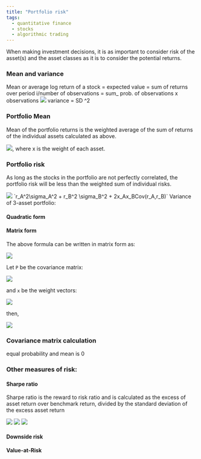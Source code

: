 ```yaml
---
title: "Portfolio risk"
tags:
  - quantitative finance
  - stocks
  - algorithmic trading
---
```


When making investment decisions, it is as important to consider risk of the asset(s) and the asset classes as it is to consider the potential returns.

### Mean and variance 

Mean or average log return of a stock = expected value = sum of returns over period i/number of observations = sum_ prob. of observations x observations
<img src="https://render.githubusercontent.com/render/math?math=E(r) = \sum_{i=1}^{n} p(i)r(i)">
variance = SD ^2

### Portfolio Mean

Mean of the portfolio returns is the weighted average of the sum of returns of the individual assets calculated as above.

<img src="https://render.githubusercontent.com/render/math?math=rp(i) = (x_AE(r_A)) ++ (x_BE(r_B))">, where x is the weight of each asset. 


### Portfolio risk

As long as the stocks in the portfolio are not perfectly correlated, the portfolio risk will be less than the weighted sum of individual risks.

<img src="https://render.githubusercontent.com/render/math?math=r_A^2 \sigma_A^2 \+ r_B^2 \sigma_B^2 \+ 2x_Ax_BCov(r_A,r_B)">
`r_A^2\sigma_A^2 + r_B^2 \sigma_B^2 + 2x_Ax_BCov(r_A,r_B)`
Variance of 3-asset portfolio:


 


#### Quadratic form

#### Matrix form
The above formula can be written in matrix form as:


<img src="https://latex.codecogs.com/svg.latex?\sigma_P^2 = \begin {bmatrix} x_A & x_B\end {bmatrix}\begin {bmatrix} Cov(r_A,r_A) & Cov(r_A,r_B) \\ Cov(r_B,r_A) & Cov(r_B,r_B)\end {bmatrix}\begin {bmatrix} x_A \\ x_B\end {bmatrix}">


Let `P` be the covariance matrix:


<img src="https://latex.codecogs.com/svg.latex?P=\begin {bmatrix} Cov(r_A,r_A) & Cov(r_A,r_B) \\ Cov(r_B,r_A) & Cov(r_B,r_B)\end {bmatrix}">


and `x` be the weight vectors:


<img src="https://latex.codecogs.com/svg.latex?x = \begin {bmatrix} x_A \\ x_B\end {bmatrix}">


then,


<img src="https://render.githubusercontent.com/render/math?math=\sigma_P^2 =  x^TPx">



### Covariance matrix calculation
equal probability and mean is 0

### Other measures of risk:

#### Sharpe ratio

Sharpe ratio is the reward to risk ratio and is calculated as the excess of asset return over benchmark return, divided by the standard deviation of the excess asset return

<img src="https://latex.codecogs.com/svg.latex?excess%20return, a_t = r_{portfolio}%20-%20r_{rf,t}">

<img src="https://latex.codecogs.com/svg.latex?sharpe%20ratio = \dfrac%20{\dfrac{1}{T}%20\sum_{t=1}^{T}a_t}{\sqrt{\dfrac{\sum_{t=1}^{T}(a_t%20-%20\mu_{a,t})}{T-1}}">

<img src="https://latex.codecogs.com/svg.latex?annualized sharpe ratio = \sqrt{252} * sharpe ratio">


#### Downside risk



#### Value-at-Risk
